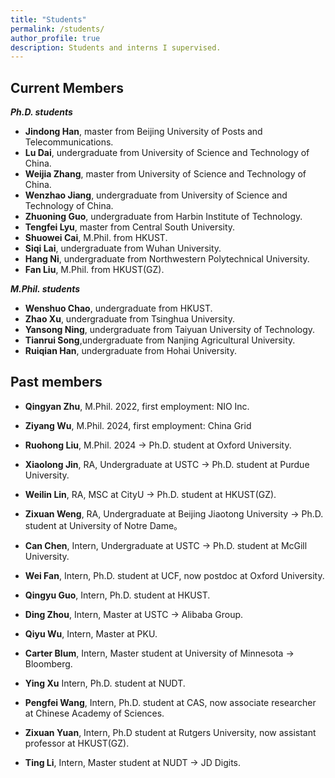 ```yaml
---
title: "Students"
permalink: /students/
author_profile: true
description: Students and interns I supervised.
---
```


Current Members
---
***Ph.D. students***
* **Jindong Han**, master from Beijing University of Posts and Telecommunications.
* **Lu Dai**, undergraduate from University of Science and Technology of China.
* **Weijia Zhang**, master from University of Science and Technology of China.
* **Wenzhao Jiang**, undergraduate from University of Science and Technology of China.
* **Zhuoning Guo**, undergraduate from Harbin Institute of Technology.
* **Tengfei Lyu**, master from Central South University.
* **Shuowei Cai**, M.Phil. from HKUST.
* **Siqi Lai**, undergraduate from Wuhan University.
* **Hang Ni**, undergraduate from Northwestern Polytechnical University.
* **Fan Liu**, M.Phil. from HKUST(GZ).

***M.Phil. students***
* **Wenshuo Chao**, undergraduate from HKUST.
* **Zhao Xu**, undergraduate from Tsinghua University.
* **Yansong Ning**, undergraduate from Taiyuan University of Technology.
* **Tianrui Song**,undergraduate from Nanjing Agricultural University.
* **Ruiqian Han**, undergraduate from Hohai University.

Past members
---
* **Qingyan Zhu**, M.Phil. 2022, first employment: NIO Inc. 
* **Ziyang Wu**, M.Phil. 2024, first employment: China Grid
* **Ruohong Liu**, M.Phil. 2024 -> Ph.D. student at Oxford University.

* **Xiaolong Jin**, RA, Undergraduate at USTC -> Ph.D. student at Purdue University.
* **Weilin Lin**, RA, MSC at CityU -> Ph.D. student at HKUST(GZ).
* **Zixuan Weng**, RA, Undergraduate at Beijing Jiaotong University -> Ph.D. student at University of Notre Dame。

* **Can Chen**, Intern, Undergraduate at USTC -> Ph.D. student at McGill University.
* **Wei Fan**, Intern, Ph.D. student at UCF, now postdoc at Oxford University.
* **Qingyu Guo**, Intern, Ph.D. student at HKUST.
* **Ding Zhou**, Intern, Master at USTC -> Alibaba Group.
* **Qiyu Wu**, Intern, Master at PKU.
* **Carter Blum**, Intern, Master student at University of Minnesota -> Bloomberg.
* **Ying Xu** Intern, Ph.D. student at NUDT.
* **Pengfei Wang**, Intern, Ph.D. student at CAS, now associate researcher at Chinese Academy of Sciences.
* **Zixuan Yuan**, Intern, Ph.D student at Rutgers University, now assistant professor at HKUST(GZ).
* **Ting Li**, Intern, Master student at NUDT -> JD Digits.

